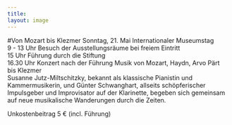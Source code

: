 ```yaml
---
title: 
layout: image
---
```


#Von Mozart bis Klezmer
Sonntag, 21. Mai  Internationaler Museumstag  
9 - 13 Uhr Besuch der Ausstellungsräume bei freiem Eintritt  
15 Uhr Führung durch die Stiftung  
16.30 Uhr Konzert nach der Führung
Musik von Mozart, Haydn, Arvo Pärt bis Klezmer  
Susanne Jutz-Miltschitzky, bekannt als klassische Pianistin und Kammermusikerin, und Günter Schwanghart, allseits schöpferischer Impulsgeber und Improvisator auf der Klarinette, begeben sich gemeinsam auf neue musikalische Wanderungen durch die Zeiten. 

Unkostenbeitrag 5 € (incl. Führung)
